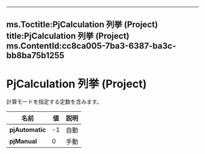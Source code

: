 

---
ms.Toctitle:PjCalculation 列挙 (Project)
title:PjCalculation 列挙 (Project)
ms.ContentId:cc8ca005-7ba3-6387-ba3c-bb8ba75b1255
---
# PjCalculation 列挙 (Project)




計算モードを指定する定数を含みます。

|**名前**|**値**|**説明**|
|---|---|---|
|**pjAutomatic**|-1|自動|
|**pjManual**|0|手動|




